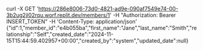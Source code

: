 curl -X GET 'https://286e8006-73d0-4821-ad9e-090af7549e74-00-3b2ug2jl02rqu.worf.replit.dev/members/1' -H "Authorization: Bearer INSERT_TOKEN" -H 'Content-Type: application/json'
{"id":1,"member_id":"e4b055ba","first_name":"Jane","last_name":"Smith","relationship":"Self","created_date":"2024-11-15T15:44:59.402957+00:00","created_by":"system","updated_date":null}
